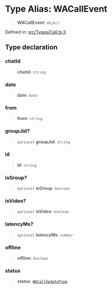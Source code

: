 # Type Alias: WACallEvent

> **WACallEvent**: `object`

Defined in: [src/Types/Call.ts:3](https://github.com/Fokusdotid/bail/blob/546bbbb35e652e95f45982a71bee62b2c682e4eb/src/Types/Call.ts#L3)

## Type declaration

### chatId

> **chatId**: `string`

### date

> **date**: `Date`

### from

> **from**: `string`

### groupJid?

> `optional` **groupJid**: `string`

### id

> **id**: `string`

### isGroup?

> `optional` **isGroup**: `boolean`

### isVideo?

> `optional` **isVideo**: `boolean`

### latencyMs?

> `optional` **latencyMs**: `number`

### offline

> **offline**: `boolean`

### status

> **status**: [`WACallUpdateType`](WACallUpdateType.md)
